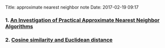Title: approximate nearest neighbor  note
Date: 2017-02-19 09:17




### 1. [An Investigation of Practical Approximate Nearest Neighbor Algorithms](http://101.96.8.165/www.cs.cmu.edu/~agray/approxnn.pdf)
### 2. [Cosine similarity and Euclidean distance](http://stats.stackexchange.com/questions/71614/distance-measure-of-angles-between-two-vectors-taking-magnitude-into-account)
